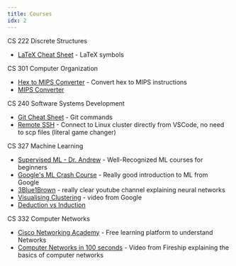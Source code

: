 ```yaml
---
title: Courses
idx: 2
---
```


CS 222 Discrete Structures

- [LaTeX Cheat Sheet](https://wch.github.io/latexsheet/latexsheet.pdf) - LaTeX symbols

CS 301 Computer Organization

- [Hex to MIPS Converter](https://www.dcode.fr/binary-mips) - Convert hex to MIPS instructions
- [MIPS Converter](https://www.eg.bucknell.edu/~csci320/mips_web/)

CS 240 Software Systems Development

- [Git Cheat Sheet](https://education.github.com/git-cheat-sheet-education.pdf) - Git commands
- [Remote SSH](https://code.visualstudio.com/learn/develop-cloud/ssh-lab-machines) - Connect to Linux cluster directly from VSCode, no need to scp files (literal game changer)

CS 327 Machine Learning

- [Supervised ML - Dr. Andrew](https://www.coursera.org/learn/machine-learning) - Well-Recognized ML courses for beginners
- [Google's ML Crash Course](https://developers.google.com/machine-learning/crash-course/ml-intro) - Really good introduction to ML from Google
- [3Blue1Brown](https://www.youtube.com/watch?v=aircAruvnKk&list=PLZHQObOWTQDNU6R1_67000Dx_ZCJB-3pi) - really clear youtube channel explaining neural networks
- [Visualising Clustering](https://www.youtube.com/watch?v=wvsE8jm1GzE) - video from Google
- [Deduction vs Induction](https://www.youtube.com/watch?v=iRcNQkWNWNk)

CS 332 Computer Networks

- [Cisco Networking Academy](http://cisco.num.edu.mn/CCNA_R&S1/index.html) - Free learning platform to understand Networks
- [Computer Networks in 100 seconds](https://www.youtube.com/watch?v=keeqnciDVOo) - Video from Fireship explaining the basics of computer networks
